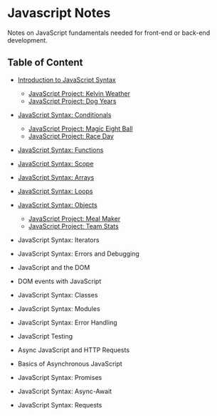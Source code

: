 # Javascript Notes
Notes on JavaScript fundamentals needed for front-end or back-end development.

## Table of Content
- [Introduction to JavaScript Syntax](/introJsSyntax.md)
  * [JavaScript Project: Kelvin Weather](/kelvinWeather.js)
  * [JavaScript Project: Dog Years](/dogYears.js)
- [JavaScript Syntax: Conditionals](/jsConditionals.md)
  * [JavaScript Project: Magic Eight Ball](/magicEightBall.js)
  * [JavaScript Project: Race Day](/raceDay.js)
- [JavaScript Syntax: Functions](/jsFunctions.md)
- [JavaScript Syntax: Scope](/jsScope.md)
- [JavaScript Syntax: Arrays](/jsArrays.md)
- [JavaScript Syntax: Loops](/jsLoops.md)
- [JavaScript Syntax: Objects](/jsObjects.md)
  * [JavaScript Project: Meal Maker](/mealMaker.js)
  * [JavaScript Project: Team Stats](teamStats.js)
- JavaScript Syntax: Iterators
- JavaScript Syntax: Errors and Debugging

- JavaScript and the DOM
- DOM events with JavaScript

- JavaScript Syntax: Classes
- JavaScript Syntax: Modules
- JavaScript Syntax: Error Handling

- JavaScript Testing

- Async JavaScript and HTTP Requests
- Basics of Asynchronous JavaScript

- JavaScript Syntax: Promises
- JavaScript Syntax: Async-Await
- JavaScript Syntax: Requests
